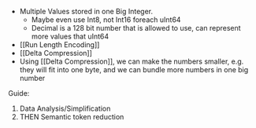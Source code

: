 - Multiple Values stored in one Big Integer.
	- Maybe even use Int8, not Int16 foreach uInt64
	- Decimal is a 128 bit number that is allowed to use, can represent more values that uInt64
- [[Run Length Encoding]]
- [[Delta Compression]]
- Using [[Delta Compression]], we can make the numbers smaller, e.g. they will fit into one byte, and we can bundle more numbers in one big number


Guide:
1. Data Analysis/Simplification
2. THEN Semantic token reduction

